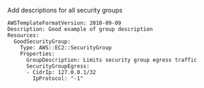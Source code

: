 
Add descriptions for all security groups

```yaml---
AWSTemplateFormatVersion: 2010-09-09
Description: Good example of group description
Resources:
  GoodSecurityGroup:
    Type: AWS::EC2::SecurityGroup
    Properties:
      GroupDescription: Limits security group egress traffic
      SecurityGroupEgress:
      - CidrIp: 127.0.0.1/32
        IpProtocol: "-1"

```


